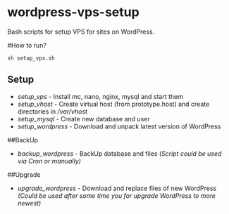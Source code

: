 wordpress-vps-setup
===================

Bash scripts for setup VPS for sites on WordPress.

#How to run?
```
sh setup_vps.sh
```

## Setup
- *setup_vps* - Install mc, nano, nginx, mysql and start them
- *setup_vhost* - Create virtual host (from prototype.host) and create directories in _/var/vhost_
- *setup_mysql* - Create new database and user  
- *setup_wordpress* - Download and unpack latest version of WordPress

##BackUp
- *backup_wordpress* - BackUp database and files _(Script could be used via Cron or manually)_

##Upgrade
- *upgrade_wordpress* - Download and replace files of new WordPress _(Could be used after some time you for upgrade WordPress to more newest)_


